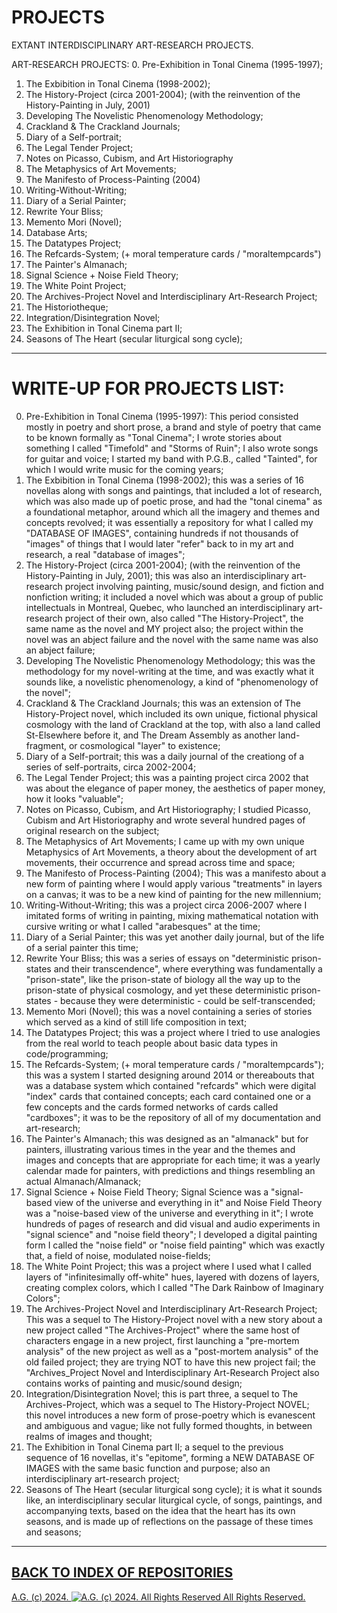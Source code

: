 # PROJECTS
EXTANT INTERDISCIPLINARY ART-RESEARCH PROJECTS.

ART-RESEARCH PROJECTS:
0. Pre-Exhibition in Tonal Cinema (1995-1997);
1. The Exbibition in Tonal Cinema (1998-2002);
2. The History-Project (circa 2001-2004); (with the reinvention of the History-Painting in July, 2001)
3. Developing The Novelistic Phenomenology Methodology;
4. Crackland & The Crackland Journals;
6. Diary of a Self-portrait;
7. The Legal Tender Project;
8. Notes on Picasso, Cubism, and Art Historiography
9. The Metaphysics of Art Movements;
10. The Manifesto of Process-Painting (2004)
11. Writing-Without-Writing;
12. Diary of a Serial Painter;
13. Rewrite Your Bliss;
14. Memento Mori (Novel);
15. Database Arts;
16. The Datatypes Project;
17. The Refcards-System; (+ moral temperature cards / "moraltempcards")
18. The Painter's Almanach;
19. Signal Science + Noise Field Theory;
20. The White Point Project;
21. The Archives-Project Novel and Interdisciplinary Art-Research Project;
22. The Historiotheque;
23. Integration/Disintegration Novel;
24. The Exhibition in Tonal Cinema part II;
25. Seasons of The Heart (secular liturgical song cycle);

- - - - - - -

# WRITE-UP FOR PROJECTS LIST:
0. Pre-Exhibition in Tonal Cinema (1995-1997): This period consisted mostly in poetry and short prose, a brand and style of poetry that came to be known formally as "Tonal Cinema"; I wrote stories about something I called "Timefold" and "Storms of Ruin"; I also wrote songs for guitar and voice; I started my band with P.G.B., called "Tainted", for which I would write music for the coming years;
1. The Exbibition in Tonal Cinema (1998-2002); this was a series of 16 novellas along with songs and paintings, that included a lot of research, which was also made up of poetic prose, and had the "tonal cinema" as a foundational metaphor, around which all the imagery and themes and concepts revolved; it was essentially a repository for what I called my "DATABASE OF IMAGES", containing hundreds if not thousands of "images" of things that I would later "refer" back to in my art and research, a real "database of images";
2. The History-Project (circa 2001-2004); (with the reinvention of the History-Painting in July, 2001); this was also an interdisciplinary art-research project involving painting, music/sound design, and fiction and nonfiction writing; it included a novel which was about a group of public intellectuals in Montreal, Quebec, who launched an interdisciplinary art-research project of their own, also called "The History-Project", the same name as the novel and MY project also; the project within the novel was an abject failure and the novel with the same name was also an abject failure;
3. Developing The Novelistic Phenomenology Methodology; this was the methodology for my novel-writing at the time, and was exactly what it sounds like, a novelistic phenomenology, a kind of "phenomenology of the novel";
4. Crackland & The Crackland Journals; this was an extension of The History-Project novel, which included its own unique, fictional physical cosmology with the land of Crackland at the top, with also a land called St-Elsewhere before it, and The Dream Assembly as another land-fragment, or cosmological "layer" to existence;
5. Diary of a Self-portrait; this was a daily journal of the creationg of a series of self-portraits, circa 2002-2004;
6. The Legal Tender Project; this was a painting project circa 2002 that was about the elegance of paper money, the aesthetics of paper money, how it looks "valuable";
7. Notes on Picasso, Cubism, and Art Historiography; I studied Picasso, Cubism and Art Historiography and wrote several hundred pages of original research on the subject;
8. The Metaphysics of Art Movements; I came up with my own unique Metaphysics of Art Movements, a theory about the development of art movements, their occurrence and spread across time and space;
9. The Manifesto of Process-Painting (2004); This was a manifesto about a new form of painting where I would apply various "treatments" in layers on a canvas; it was to be a new kind of painting for the new millennium;
10. Writing-Without-Writing; this was a project circa 2006-2007 where I imitated forms of writing in painting, mixing mathematical notation with cursive writing or what I called "arabesques" at the time;
11. Diary of a Serial Painter; this was yet another daily journal, but of the life of a serial painter this time;
12. Rewrite Your Bliss; this was a series of essays on "deterministic prison-states and their transcendence", where everything was fundamentally a "prison-state", like the prison-state of biology all the way up to the prison-state of physical cosmology, and yet these deterministic prison-states - because they were deterministic - could be self-transcended;
13. Memento Mori (Novel); this was a novel containing a series of stories which served as a kind of still life composition in text;
14. The Datatypes Project; this was a project where I tried to use analogies from the real world to teach people about basic data types in code/programming;
15. The Refcards-System; (+ moral temperature cards / "moraltempcards"); this was a system I started designing around 2014 or thereabouts that was a database system which contained "refcards" which were digital "index" cards that contained concepts; each card contained one or a few concepts and the cards formed networks of cards called "cardboxes"; it was to be the repository of all of my documentation and art-research;
16. The Painter's Almanach; this was designed as an "almanack" but for painters, illustrating various times in the year and the themes and images and concepts that are appropriate for each time; it was a yearly calendar made for painters, with predictions and things resembling an actual Almanach/Almanack;
17. Signal Science + Noise Field Theory; Signal Science was a "signal-based view of the universe and everything in it" and Noise Field Theory was a "noise-based view of the universe and everything in it"; I wrote hundreds of pages of research and did visual and audio experiments in "signal science" and "noise field theory"; I developed a digital painting form I called the "noise field" or "noise field painting" which was exactly that, a field of noise, modulated noise-fields;
18. The White Point Project; this was a project where I used what I called layers of "infinitesimally off-white" hues, layered with dozens of layers, creating complex colors, which I called "The Dark Rainbow of Imaginary Colors";
19. The Archives-Project Novel and Interdisciplinary Art-Research Project; This was a sequel to The History-Project novel with a new story about a new project called "The Archives-Project" where the same host of characters engage in a new project, first launching a "pre-mortem analysis" of the new project as well as a "post-mortem analysis" of the old failed project; they are trying NOT to have this new project fail; the "Archives_Project Novel and Interdisciplinary Art-Research Project also contains works of painting and music/sound design;
20. Integration/Disintegration Novel; this is part three, a sequel to The Archives-Project, which was a sequel to The History-Project NOVEL; this novel introduces a new form of prose-poetry which is evanescent and ambiguous and vague; like not fully formed thoughts, in between realms of images and thought;
21. The Exhibition in Tonal Cinema part II; a sequel to the previous sequence of 16 novellas, it's "epitome", forming a NEW DATABASE OF IMAGES with the same basic function and purpose; also an interdisciplinary art-research project;
22. Seasons of The Heart (secular liturgical song cycle); it is what it sounds like, an interdisciplinary secular liturgical cycle, of songs, paintings, and accompanying texts, based on the idea that the heart has its own seasons, and is made up of reflections on the passage of these times and seasons;

- - - - - - -

## [BACK TO INDEX OF REPOSITORIES](https://github.com/antiface/Index)

[A.G. (c) 2024. ![A.G. (c) 2024. All Rights Reserved](https://historiotheque.files.wordpress.com/2016/11/ag_signature_official_2015_50px_cropped.jpg) All Rights Reserved.](http://alexgagnon.com)
